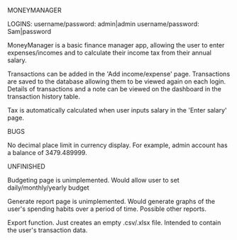 MONEYMANAGER

LOGINS: 
username/password: admin|admin
username/password: Sam|password

MoneyManager is a basic finance manager app, allowing the user to enter expenses/incomes and to calculate their income tax from their annual salary.

Transactions can be added in the 'Add income/expense' page.
Transactions are saved to the database allowing them to be viewed again on each login.
Details of transactions and a note can be viewed on the dashboard in the transaction history table.

Tax is automatically calculated when user inputs salary in the 'Enter salary' page.



BUGS

No decimal place limit in currency display. For example, admin account has a balance of 3479.489999.



UNFINISHED

Budgeting page is unimplemented. Would allow user to set daily/monthly/yearly budget

Generate report page is unimplemented. Would generate graphs of the user's spending habits over a period of time. Possible other reports.

Export function. Just creates an empty .csv/.xlsx file. Intended to contain the user's transaction data.
